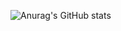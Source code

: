 ![Anurag's GitHub stats](https://github-readme-stats.vercel.app/api?username=jw6602&show_icons=true&theme=transparent)
